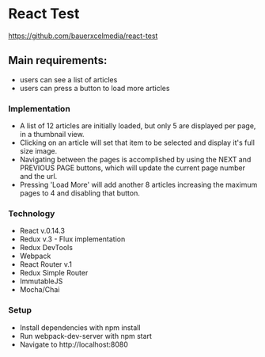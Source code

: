 # React Test #

https://github.com/bauerxcelmedia/react-test

## Main requirements: ##

* users can see a list of articles
* users can press a button to load more articles

### Implementation ###

* A list of 12 articles are initially loaded, but only 5 are displayed per page, in a thumbnail view.
* Clicking on an article will set that item to be selected and display it's full size image.
* Navigating between the pages is accomplished by using the NEXT and PREVIOUS PAGE buttons, which will update the current page number and the url.
* Pressing 'Load More' will add another 8 articles increasing the maximum pages to 4 and disabling that button.

### Technology ###

* React v.0.14.3
* Redux v.3 - Flux implementation
* Redux DevTools
* Webpack
* React Router v.1
* Redux Simple Router
* ImmutableJS
* Mocha/Chai

### Setup ###

* Install dependencies with npm install
* Run webpack-dev-server with npm start
* Navigate to http://localhost:8080